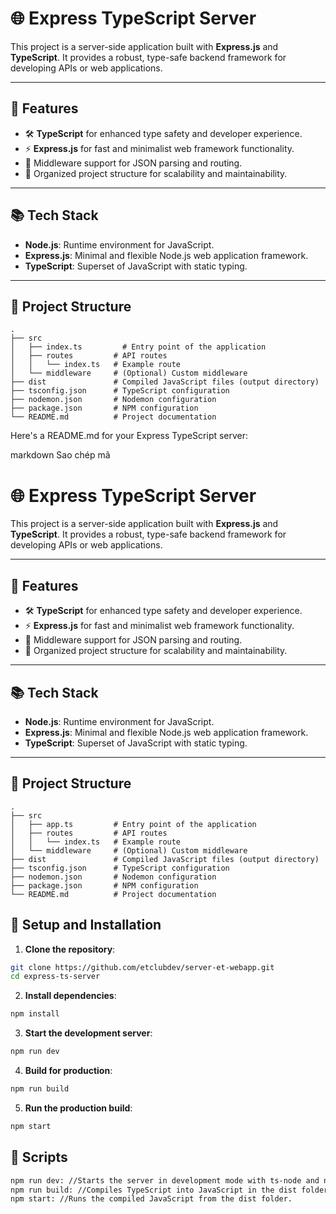 # 🌐 Express TypeScript Server

This project is a server-side application built with **Express.js** and **TypeScript**. It provides a robust, type-safe backend framework for developing APIs or web applications.

---

## 🚀 Features

- 🛠 **TypeScript** for enhanced type safety and developer experience.
- ⚡ **Express.js** for fast and minimalist web framework functionality.
- 🔄 Middleware support for JSON parsing and routing.
- 📂 Organized project structure for scalability and maintainability.

---

## 📚 Tech Stack

- **Node.js**: Runtime environment for JavaScript.
- **Express.js**: Minimal and flexible Node.js web application framework.
- **TypeScript**: Superset of JavaScript with static typing.

---

## 📂 Project Structure

```plaintext
.
├── src
│   ├── index.ts         # Entry point of the application
│   ├── routes         # API routes
│   │   └── index.ts   # Example route
│   └── middleware     # (Optional) Custom middleware
├── dist               # Compiled JavaScript files (output directory)
├── tsconfig.json      # TypeScript configuration
├── nodemon.json       # Nodemon configuration
├── package.json       # NPM configuration
└── README.md          # Project documentation
```


Here's a README.md for your Express TypeScript server:

markdown
Sao chép mã
# 🌐 Express TypeScript Server

This project is a server-side application built with **Express.js** and **TypeScript**. It provides a robust, type-safe backend framework for developing APIs or web applications.

---

## 🚀 Features

- 🛠 **TypeScript** for enhanced type safety and developer experience.
- ⚡ **Express.js** for fast and minimalist web framework functionality.
- 🔄 Middleware support for JSON parsing and routing.
- 📂 Organized project structure for scalability and maintainability.

---

## 📚 Tech Stack

- **Node.js**: Runtime environment for JavaScript.
- **Express.js**: Minimal and flexible Node.js web application framework.
- **TypeScript**: Superset of JavaScript with static typing.

---

## 📂 Project Structure

```plaintext
.
├── src
│   ├── app.ts         # Entry point of the application
│   ├── routes         # API routes
│   │   └── index.ts   # Example route
│   └── middleware     # (Optional) Custom middleware
├── dist               # Compiled JavaScript files (output directory)
├── tsconfig.json      # TypeScript configuration
├── nodemon.json       # Nodemon configuration
├── package.json       # NPM configuration
└── README.md          # Project documentation
```
## 🔧 Setup and Installation
1. **Clone the repository**:
```bash
git clone https://github.com/etclubdev/server-et-webapp.git
cd express-ts-server
```
2. **Install dependencies**:
```bash
npm install
```
3. **Start the development server**:
```bash
npm run dev
```
4. **Build for production**:
```bash
npm run build
```
5. **Run the production build**:
```bash
npm start
```
## 📜 Scripts
```bash
npm run dev: //Starts the server in development mode with ts-node and nodemon.
npm run build: //Compiles TypeScript into JavaScript in the dist folder.
npm start: //Runs the compiled JavaScript from the dist folder.
```